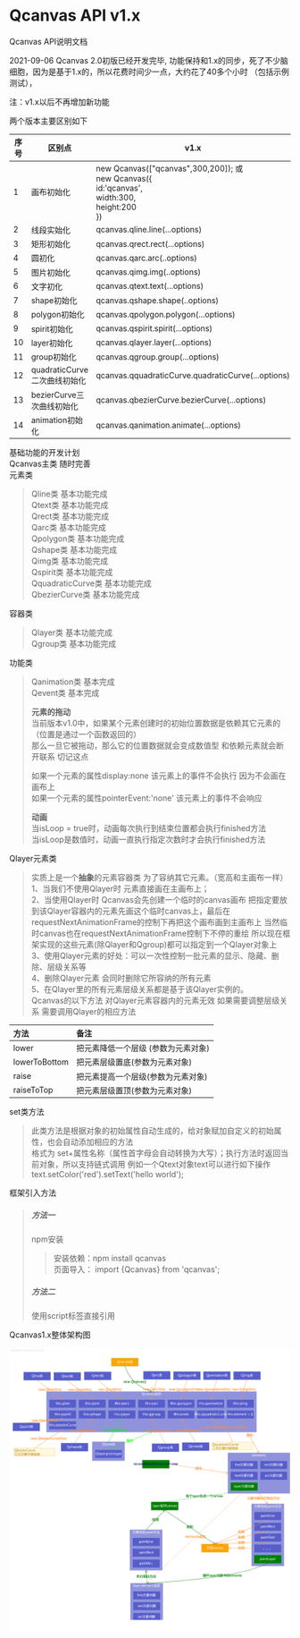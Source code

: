 # Qcanvas API v1.x

Qcanvas API说明文档

2021-09-06 Qcanvas 2.0初版已经开发完毕, 功能保持和1.x的同步，死了不少脑细胞，因为是基于1.x的，所以花费时间少一点，大约花了40多个小时 （包括示例测试），

注：v1.x以后不再增加新功能   

两个版本主要区别如下

| 序号 | 区别点                       | v1.x                                                         | v2.0                                                         |
| ---- | ---------------------------- | ------------------------------------------------------------ | ------------------------------------------------------------ |
| 1    | 画布初始化                   | new Qcanvas(["qcanvas",300,200]);			或			<br />new Qcanvas({				<br />id:'qcanvas',<br/>				width:300,<br/>				height:200<br/>			}) | new Qcanvas({				id:'qcanvas',<br/>				width:300,<br/>				height:200<br/>			}) |
| 2    | 线段实始化                   | qcanvas.qline.line(...options)                               | qcanvas.line(...options)                                     |
| 3    | 矩形初始化                   | qcanvas.qrect.rect(...options)                               | qcanvas.rect(...options)                                     |
| 4    | 圆初化                       | qcanvas.qarc.arc(..options)                                  | qcanvas.arc(..options)                                       |
| 5    | 图片初始化                   | qcanvas.qimg.img(..options)                                  | qcanvas.img(..options)                                       |
| 6    | 文字初化                     | qcanvas.qtext.text(...options)                               | qcanvas.text(...options)                                     |
| 7    | shape初始化                  | qcanvas.qshape.shape(..options)                              | qcanvas.shape(..options)                                     |
| 8    | polygon初始化                | qcanvas.qpolygon.polygon(...options)                         | qcanvas.polygon(...options)                                  |
| 9    | spirit初始化                 | qcanvas.qspirit.spirit(...options)                           | qcanvas.spirit(...options)                                   |
| 10   | layer初始化                  | qcanvas.qlayer.layer(...options)                             | qcanvas.layer(...options)                                    |
| 11   | group初始化                  | qcanvas.qgroup.group(...options)                             | qcanvas.group(...options)                                    |
| 12   | quadraticCurve二次曲线初始化 | qcanvas.qquadraticCurve.quadraticCurve(...options)           | qcanvas.quadraticCurve(...options)                           |
| 13   | bezierCurve三次曲线初始化    | qcanvas.qbezierCurve.bezierCurve(...options)                 | qcanvas.bezierCurve(...options)                              |
| 14   | animation初始化              | qcanvas.qanimation.animate(...options)                       | qcanvas.animate(...options)                                  |



基础功能的开发计划  
Qcanvas主类 随时完善  
元素类

> Qline类 基本功能完成  
> Qtext类 基本功能完成  
> Qrect类 基本功能完成  
> Qarc类 基本功能完成  
> Qpolygon类 基本功能完成  
> Qshape类 基本功能完成  
> Qimg类 基本功能完成  
> Qspirit类 基本功能完成  
> QquadraticCurve类 基本功能完成  
> QbezierCurve类 基本功能完成

容器类

> Qlayer类 基本功能完成  
> Qgroup类 基本功能完成

功能类

> Qanimation类 基本完成  
> Qevent类 基本完成
>
> **元素的拖动**  
> 当前版本v1.0中，如果某个元素创建时的初始位置数据是依赖其它元素的（位置是通过一个函数返回的）  
> 那么一旦它被拖动，那么它的位置数据就会变成数值型 和依赖元素就会断开联系 切记这点
>
> 如果一个元素的属性display:none 该元素上的事件不会执行 因为不会画在画布上  
> 如果一个元素的属性pointerEvent:'none' 该元素上的事件不会响应
>
> **动画**  
> 当isLoop = true时，动画每次执行到结束位置都会执行finished方法  
> 当isLoop是数值时，动画一直执行指定次数时才会执行finished方法

Qlayer元素类

> 实质上是一个**抽象**的元素容器类 为了容纳其它元素。（宽高和主画布一样）  
> 1、当我们不使用Qlayer时 元素直接画在主画布上；  
> 2、当使用Qlayer时 Qcanvas会先创建一个临时的canvas画布 把指定要放到该Qlayer容器内的元素先画这个临时canvas上，最后在requestNextAnimationFrame的控制下再把这个画布画到主画布上  当然临时canvas也在requestNextAnimationFrame控制下不停的重绘 所以现在框架实现的这些元素\(除Qlayer和Qgroup\)都可以指定到一个Qlayer对象上  
> 3、使用Qlayer元素的好处：可以一次性控制一批元素的显示、隐藏、删除、层级关系等  
> 4、删除Qlayer元素 会同时删除它所容纳的所有元素  
> 5、在Qlayer里的所有元素层级关系都是基于该Qlayer实例的。  
> Qcanvas的以下方法 对Qlayer元素容器内的元素无效 如果需要调整层级关系 需要调用Qlayer的相应方法	

| 方法 | 备注 |
| :--- | :--- |
| lower | 把元素降低一个层级 \(参数为元素对象\) |
| lowerToBottom | 把元素层级置底\(参数为元素对象\) |
| raise | 把元素提高一个层级\(参数为元素对象\) |
| raiseToTop | 把元素层级置顶\(参数为元素对象\) |

set类方法

> 此类方法是根据对象的初始属性自动生成的，给对象赋加自定义的初始属性，也会自动添加相应的方法  
> 格式为 set+属性名称（属性首字母会自动转换为大写）；执行方法时返回当前对象，所以支持链式调用
> 例如一个Qtext对象text可以进行如下操作
> text.setColor('red').setText('hello world');

框架引入方法

> ##### 方法一
>
> npm安装
>
> > 安装依赖：npm install qcanvas  
> > 页面导入：  import {Qcanvas} from 'qcanvas';
>
> ##### 方法二
>
> 使用script标签直接引用

Qcanvas1.x整体架构图

![newjg](assets/newjg.png)


